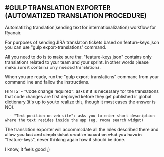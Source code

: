 #GULP TRANSLATION EXPORTER (AUTOMATIZED TRANSLATION PROCEDURE)
--------------------------

Automatizing translation(sending text for internationalization) workflow for Ryanair.

For purposes of sending JIRA translation tickets based on feature-keys.json you can use "gulp export-translations" command.

All you need to do is to make sure that "feature-keys.json" contains only translations related to your team and your sprint.
In other words please make sure it contains only needed translations.

When you are ready, run the "gulp export-translations" command from your command line and fallow the instructions.

HINTS:
      - "Code change required": asks if it is necessary for the translations that code changes are first deployed
         before they get published in global dictionary (it's up to you to realize this, though it most cases the answer is NO).

      - "Text position on web site": asks you to enter short description where the text resides inside the app (eg. rooms search widget)


The translation exporter will accommodate all the rules described there and allow you fast and simple ticket creation based
on what you have in "feature-keys", never thinking again how it should be done.

I know, it feels good ;)